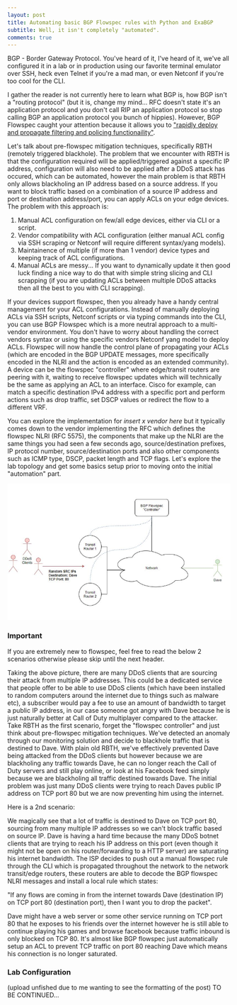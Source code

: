 ```yaml
---
layout: post
title: Automating basic BGP Flowspec rules with Python and ExaBGP
subtitle: Well, it isn't completely "automated".
comments: true
---
```


BGP - Border Gateway Protocol. You've heard of it, I've heard of it, we've all configured it in a lab or in production using our favorite terminal emulator over SSH, heck even Telnet if you're a mad man, or even Netconf if you're too cool for the CLI.

I gather the reader is not currently here to learn what BGP is, how BGP isn't a "routing protocol" (but it is, change my mind... RFC doesn't state it's an application protocol and you don't call RIP an application protocol so stop calling BGP an application protocol you bunch of hippies). However, BGP Flowspec caught your attention because it allows you to ["rapidly deploy and propagate filtering and policing functionaility"](https://www.cisco.com/c/en/us/td/docs/routers/asr9000/software/asr9k_r5-2/routing/configuration/guide/b_routing_cg52xasr9k/b_routing_cg52xasr9k_chapter_011.html#concept_DA7D34FDE3084BB395A3372CDF57689A).

Let's talk about pre-flowspec mitigation techniques, specifically RBTH (remotely triggered blackhole). The problem that we encounter with RBTH is that the configuration required will be applied/triggered against a specific IP address, configuration will also need to be applied after a DDoS attack has occured, which can be automated, however the main problem is that RBTH only allows blackholing an IP address based on a source address. If you want to block traffic based on a combination of a source IP address and port or destination address/port, you can apply ACLs on your edge devices. The problem with this approach is:

1) Manual ACL configuration on few/all edge devices, either via CLI or a script.
2) Vendor compatibility with ACL configuration (either manual ACL config via SSH scraping or Netconf will require different syntax/yang models).
3) Maintainence of multiple (if more than 1 vendor) device types and keeping track of ACL configurations.
4) Manual ACLs are messy... If you want to dynamically update it then good luck finding a nice way to do that with simple string slicing and CLI scrapping (if you are updating ACLs between multiple DDoS attacks then all the best to you with CLI scrapping).

If your devices support flowspec, then you already have a handy central management for your ACL configurations. Instead of manually deploying ACLs via SSH scripts, Netconf scripts or via typing commands into the CLI, you can use BGP Flowspec which is a more neutral approach to a multi-vendor environment. You don't have to worry about handling the correct vendors syntax or using the specific vendors Netconf yang model to deploy ACLs. Flowspec will now handle the control plane of propagating your ACLs (which are encoded in the BGP UPDATE messages, more specifically encoded in the NLRI and the action is encoded as an extended community). A device can be the flowspec "controller" where edge/transit routers are peering with it, waiting to receive flowspec updates which will technically be the same as applying an ACL to an interface. Cisco for example, can match a specific destination IPv4 address with a specific port and perform actions such as drop traffic, set DSCP values or redirect the flow to a different VRF.

You can explore the implementation for *insert x vendor here* but it typically comes down to the vendor implementing the RFC which defines the flowspec NLRI (RFC 5575), the components that make up the NLRI are the same things you had seen a few seconds ago, source/destination prefixes, IP protocol number, source/destination ports and also other components such as ICMP type, DSCP, packet length and TCP flags. Let's explore the lab topology and get some basics setup prior to moving onto the initial "automation" part.

![Base Topology](/img/2020-11-22-interacting-with-exabgp-flowspec-cli/base_topology.JPG)

### Important
If you are extremely new to flowspec, feel free to read the below 2 scenarios otherwise please skip until the next header.

Taking the above picture, there are many DDoS clients that are sourcing their attack from multiple IP addresses. This could be a dedicated service that people offer to be able to use DDoS clients (which have been installed to random computers around the internet due to things such as malware etc), a subscriber would pay a fee to use an amount of bandwidth to target a public IP address, in our case someone got angry with Dave because he is just naturally better at Call of Duty multiplayer compared to the attacker. Take RBTH as the first scenario, forget the "flowspec controller" and just think about pre-flowspec mitigation techniques. We've detected an anomaly through our monitoring solution and decide to blackhole traffic that is destined to Dave. With plain old RBTH, we've effectively prevented Dave being attacked from the DDoS clients but however because we are blackholing any traffic towards Dave, he can no longer reach the Call of Duty servers and still play online, or look at his Facebook feed simply because we are blackholing all traffic destined towards Dave. The initial problem was just many DDoS clients were trying to reach Daves public IP address on TCP port 80 but we are now preventing him using the internet.

Here is a 2nd scenario:

We magically see that a lot of traffic is destined to Dave on TCP port 80, sourcing from many multiple IP addresses so we can't block traffic based on source IP. Dave is having a hard time because the many DDoS botnet clients that are trying to reach his IP address on this port (even though it might not be open on his router/forwarding to a HTTP server) are saturating his internet bandwidth. The ISP decides to push out a manual flowspec rule through the CLI which is propagated throughout the network to the network transit/edge routers, these routers are able to decode the BGP flowspec NLRI messages and install a local rule which states:

"If any flows are coming in from the internet towards Dave (destination IP) on TCP port 80 (destination port), then I want you to drop the packet".

Dave might have a web server or some other service running on TCP port 80 that he exposes to his friends over the internet however he is still able to continue playing his games and browse facebook because traffic inbound is only blocked on TCP 80. It's almost like BGP flowspec just automatically setup an ACL to prevent TCP traffic on port 80 reaching Dave which means his connection is no longer saturated.

### Lab Configuration

(upload unfished due to me wanting to see the formatting of the post)
TO BE CONTINUED...